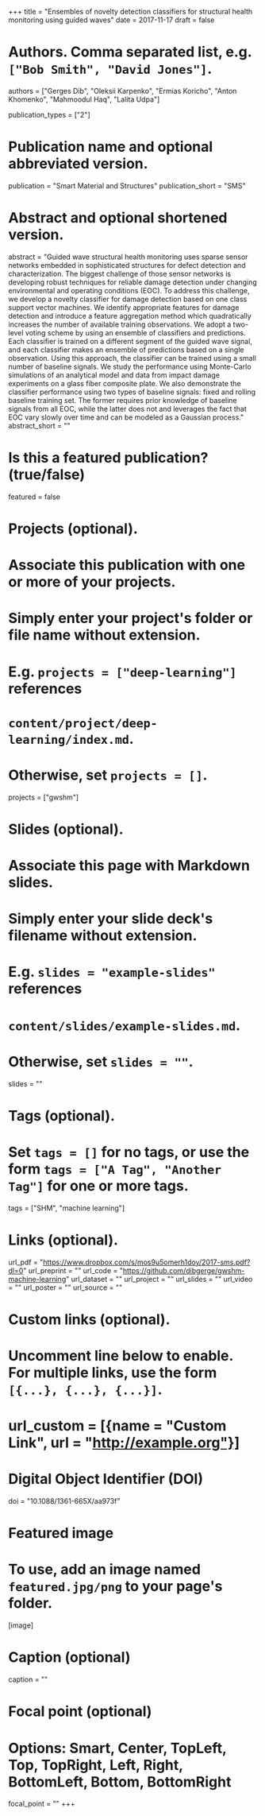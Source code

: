 +++
title = "Ensembles of novelty detection classifiers for structural health monitoring using guided waves"
date = 2017-11-17
draft = false

# Authors. Comma separated list, e.g. `["Bob Smith", "David Jones"]`.
authors = ["Gerges Dib", "Oleksii Karpenko", "Ermias Koricho", "Anton Khomenko", "Mahmoodul Haq", "Lalita Udpa"]

publication_types = ["2"]

# Publication name and optional abbreviated version.
publication = "Smart Material and Structures"
publication_short = "SMS"

# Abstract and optional shortened version.
abstract = "Guided wave structural health monitoring uses sparse sensor networks embedded in sophisticated structures for defect detection and characterization. The biggest challenge of those sensor networks is developing robust techniques for reliable damage detection under changing environmental and operating conditions (EOC). To address this challenge, we develop a novelty classifier for damage detection based on one class support vector machines. We identify appropriate features for damage detection and introduce a feature aggregation method which quadratically increases the number of available training observations. We adopt a two-level voting scheme by using an ensemble of classifiers and predictions. Each classifier is trained on a different segment of the guided wave signal, and each classifier makes an ensemble of predictions based on a single observation. Using this approach, the classifier can be trained using a small number of baseline signals. We study the performance using Monte-Carlo simulations of an analytical model and data from impact damage experiments on a glass fiber composite plate. We also demonstrate the classifier performance using two types of baseline signals: fixed and rolling baseline training set. The former requires prior knowledge of baseline signals from all EOC, while the latter does not and leverages the fact that EOC vary slowly over time and can be modeled as a Gaussian process."
abstract_short = ""

# Is this a featured publication? (true/false)
featured = false

# Projects (optional).
#   Associate this publication with one or more of your projects.
#   Simply enter your project's folder or file name without extension.
#   E.g. `projects = ["deep-learning"]` references 
#   `content/project/deep-learning/index.md`.
#   Otherwise, set `projects = []`.
projects = ["gwshm"]

# Slides (optional).
#   Associate this page with Markdown slides.
#   Simply enter your slide deck's filename without extension.
#   E.g. `slides = "example-slides"` references 
#   `content/slides/example-slides.md`.
#   Otherwise, set `slides = ""`.
slides = ""

# Tags (optional).
#   Set `tags = []` for no tags, or use the form `tags = ["A Tag", "Another Tag"]` for one or more tags.
tags = ["SHM", "machine learning"]

# Links (optional).
url_pdf = "https://www.dropbox.com/s/mos9u5omerh1doy/2017-sms.pdf?dl=0"
url_preprint = ""
url_code = "https://github.com/dibgerge/gwshm-machine-learning"
url_dataset = ""
url_project = ""
url_slides = ""
url_video = ""
url_poster = ""
url_source = ""

# Custom links (optional).
#   Uncomment line below to enable. For multiple links, use the form `[{...}, {...}, {...}]`.
# url_custom = [{name = "Custom Link", url = "http://example.org"}]

# Digital Object Identifier (DOI)
doi = "10.1088/1361-665X/aa973f"

# Featured image
# To use, add an image named `featured.jpg/png` to your page's folder. 
[image]
  # Caption (optional)
  caption = ""

  # Focal point (optional)
  # Options: Smart, Center, TopLeft, Top, TopRight, Left, Right, BottomLeft, Bottom, BottomRight
  focal_point = ""
+++
